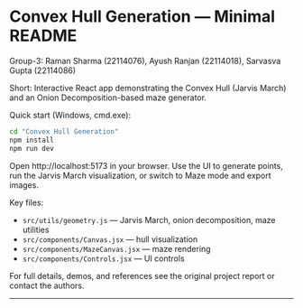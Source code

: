 # Convex Hull Generation — Minimal README

Group-3: Raman Sharma (22114076), Ayush Ranjan (22114018), Sarvasva Gupta (22114086)

Short: Interactive React app demonstrating the Convex Hull (Jarvis March) and an Onion Decomposition-based maze generator.

Quick start (Windows, cmd.exe):

```bat
cd "Convex Hull Generation"
npm install
npm run dev
```

Open http://localhost:5173 in your browser. Use the UI to generate points, run the Jarvis March visualization, or switch to Maze mode and export images.

Key files:

- `src/utils/geometry.js` — Jarvis March, onion decomposition, maze utilities
- `src/components/Canvas.jsx` — hull visualization
- `src/components/MazeCanvas.jsx` — maze rendering
- `src/components/Controls.jsx` — UI controls

For full details, demos, and references see the original project report or contact the authors.

---
